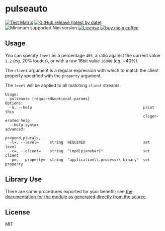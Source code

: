 # pulseauto

[![Test Matrix](https://github.com/disruptek/pulseauto/workflows/CI/badge.svg)](https://github.com/disruptek/pulseauto/actions?query=workflow%3ACI)
[![GitHub release (latest by date)](https://img.shields.io/github/v/release/disruptek/pulseauto?style=flat)](https://github.com/disruptek/pulseauto/releases/latest)
![Minimum supported Nim version](https://img.shields.io/badge/nim-1.0.11%2B-informational?style=flat&logo=nim)
[![License](https://img.shields.io/github/license/disruptek/pulseauto?style=flat)](#license)
[![buy me a coffee](https://img.shields.io/badge/donate-buy%20me%20a%20coffee-orange.svg)](https://www.buymeacoffee.com/disruptek)

## Usage

You can specify `level` as a percentage `40%`, a ratio against the current
value `1.2` (eg. 20% louder), or with a raw 16bit value `26000` (eg. ~40%).

The `client` argument is a regular expression with which to match the client
property specified with the `property` argument.

The `level` will be applied to all matching `client` streams.

```
Usage:
  pulseauto [required&optional-params]
Options:
  -h, --help                                                  print this
                                                              cligen-erated help
  --help-syntax                                               advanced:
                                                              prepend,plurals,..
  -l=, --level=     string  REQUIRED                          set level
  -c=, --client=    string  "(mpd|pianobar)"                  set client
  -p=, --property=  string  "application\\.process\\.binary"  set property
```

## Library Use
There are some procedures exported for your benefit; see [the documentation for the module as generated directly from the source](https://disruptek.github.io/pulseauto/pulseauto.html).

## License
MIT
